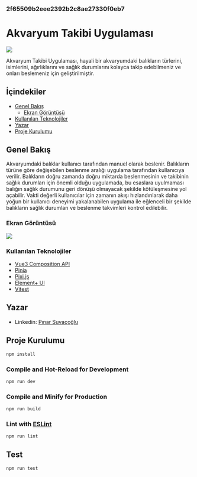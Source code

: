 ### 2f65509b2eee2392b2c8ae27330f0eb7
# Akvaryum Takibi Uygulaması
  ![](https://i.ibb.co/HzH5p2S/HOME-AQUARIUM.png)
  
  Akvaryum Takibi Uygulaması, hayali bir akvaryumdaki balıkların türlerini, isimlerini, ağırlıklarını ve sağlık durumlarını kolayca takip edebilmeniz ve onları beslemeniz için geliştirilmiştir.

## İçindekiler
- [Genel Bakış](#genel-bakış)
    - [Ekran Görüntüsü](#ekran-görüntüsü)
- [Kullanılan Teknolojiler](#kullanılan-teknolojiler)
- [Yazar](#yazar)
- [Proje Kurulumu](#proje-kurulumu)

## Genel Bakış

Akvaryumdaki balıklar kullanıcı tarafından manuel olarak beslenir. Balıkların türüne göre değişebilen beslenme aralığı uygulama tarafından kullanıcıya verilir. Balıkların doğru zamanda doğru miktarda beslenmesinin ve takibinin sağlık durumları için önemli olduğu uygulamada, bu esaslara uyulmaması balığın sağlık durumunu geri dönüşü olmayacak şekilde kötüleşmesine yol açabilir. Vakti değerli kullanıcılar için zamanın akışı hızlandırılarak daha yoğun bir kullanıcı deneyimi yakalanabilen uygulama ile eğlenceli bir şekilde balıkların sağlık durumları ve beslenme takvimleri kontrol edilebilir.

### Ekran Görüntüsü
  ![](https://i.ibb.co/gD6WRN0/awuarium-screenshot.png)

### Kullanılan Teknolojiler

- [Vue3 Composition API](https://vuejs.org/)
- [Pinia](https://pinia.vuejs.org/)
- [Pixi.js](https://pixijs.com/)
- [Element+ UI](https://element-plus.org/en-US/)
- [Vitest](https://vitest.dev/)

## Yazar

- Linkedin: [Pınar Suvaçoğlu](https://www.linkedin.com/in/pinarsuvacoglu/)

## Proje Kurulumu

```sh
npm install
```

### Compile and Hot-Reload for Development

```sh
npm run dev
```

### Compile and Minify for Production

```sh
npm run build
```

### Lint with [ESLint](https://eslint.org/)

```sh
npm run lint
```

## Test

```sh
npm run test
```
